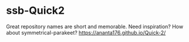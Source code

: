 # ssb-Quick2
Great repository names are short and memorable. Need inspiration? How about symmetrical-parakeet?
https://ananta176.github.io/Quick-2/
